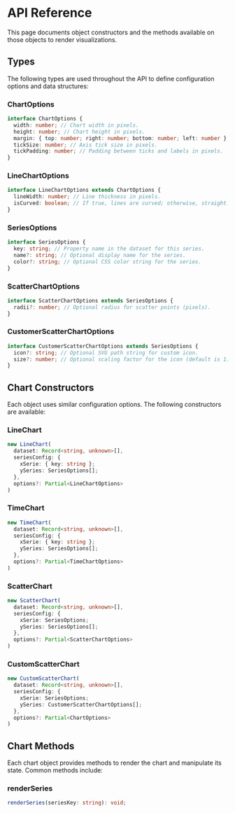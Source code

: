 # API Reference

This page documents object constructors and the methods available on those objects to render visualizations.

## Types

The following types are used throughout the API to define configuration options and data structures:

### ChartOptions

```ts
interface ChartOptions {
  width: number; // Chart width in pixels.
  height: number; // Chart height in pixels.
  margin: { top: number; right: number; bottom: number; left: number }; // Chart margins in pixels.
  tickSize: number; // Axis tick size in pixels.
  tickPadding: number; // Padding between ticks and labels in pixels.
}
```

### LineChartOptions

```ts
interface LineChartOptions extends ChartOptions {
  lineWidth: number; // Line thickness in pixels.
  isCurved: boolean; // If true, lines are curved; otherwise, straight.
}
```

### SeriesOptions

```ts
interface SeriesOptions {
  key: string; // Property name in the dataset for this series.
  name?: string; // Optional display name for the series.
  color?: string; // Optional CSS color string for the series.
}
```

### ScatterChartOptions

```ts
interface ScatterChartOptions extends SeriesOptions {
  radii?: number; // Optional radius for scatter points (pixels).
}
```

### CustomerScatterChartOptions

```ts
interface CustomerScatterChartOptions extends SeriesOptions {
  icon?: string; // Optional SVG path string for custom icon.
  size?: number; // Optional scaling factor for the icon (default is 1).
}
```


## Chart Constructors

Each object uses similar configuration options. The following constructors are available:

### LineChart

```ts
new LineChart(
  dataset: Record<string, unknown>[],
  seriesConfig: {
    xSerie: { key: string };
    ySeries: SeriesOptions[];
  },
  options?: Partial<LineChartOptions>
)
```

### TimeChart

```ts
new TimeChart(
  dataset: Record<string, unknown>[],
  seriesConfig: {
    xSerie: { key: string };
    ySeries: SeriesOptions[];
  },
  options?: Partial<TimeChartOptions>
)
```

### ScatterChart

```ts
new ScatterChart(
  dataset: Record<string, unknown>[],
  seriesConfig: {
    xSerie: SeriesOptions;
    ySeries: SeriesOptions[];
  },
  options?: Partial<ScatterChartOptions>
)
  ```

### CustomScatterChart

```ts
new CustomScatterChart(
  dataset: Record<string, unknown>[],
  seriesConfig: {
    xSerie: SeriesOptions;
    ySeries: CustomerScatterChartOptions[];
  },
  options?: Partial<ChartOptions>
)
```

## Chart Methods

Each chart object provides methods to render the chart and manipulate its state. Common methods include:

### renderSeries

```ts
renderSeries(seriesKey: string): void;
```
